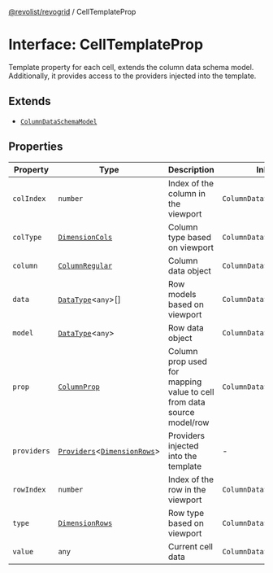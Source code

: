 [@revolist/revogrid](README.md) / CellTemplateProp

# Interface: CellTemplateProp

Template property for each cell, extends the column data schema model.
Additionally, it provides access to the providers injected into the template.

## Extends

- [`ColumnDataSchemaModel`](TypeAlias.ColumnDataSchemaModel.md)

## Properties

| Property | Type | Description | Inherited from | Defined in |
| ------ | ------ | ------ | ------ | ------ |
| `colIndex` | `number` | Index of the column in the viewport | `ColumnDataSchemaModel.colIndex` | [src/types/interfaces.ts:49](https://github.com/revolist/revogrid/blob/93797f94eaa9e63cf9af5b06a562d49fdbb8dcd2/src/types/interfaces.ts#L49) |
| `colType` | [`DimensionCols`](TypeAlias.DimensionCols.md) | Column type based on viewport | `ColumnDataSchemaModel.colType` | [src/types/interfaces.ts:53](https://github.com/revolist/revogrid/blob/93797f94eaa9e63cf9af5b06a562d49fdbb8dcd2/src/types/interfaces.ts#L53) |
| `column` | [`ColumnRegular`](Interface.ColumnRegular.md) | Column data object | `ColumnDataSchemaModel.column` | [src/types/interfaces.ts:41](https://github.com/revolist/revogrid/blob/93797f94eaa9e63cf9af5b06a562d49fdbb8dcd2/src/types/interfaces.ts#L41) |
| `data` | [`DataType`](TypeAlias.DataType.md)\<`any`\>[] | Row models based on viewport | `ColumnDataSchemaModel.data` | [src/types/interfaces.ts:61](https://github.com/revolist/revogrid/blob/93797f94eaa9e63cf9af5b06a562d49fdbb8dcd2/src/types/interfaces.ts#L61) |
| `model` | [`DataType`](TypeAlias.DataType.md)\<`any`\> | Row data object | `ColumnDataSchemaModel.model` | [src/types/interfaces.ts:37](https://github.com/revolist/revogrid/blob/93797f94eaa9e63cf9af5b06a562d49fdbb8dcd2/src/types/interfaces.ts#L37) |
| `prop` | [`ColumnProp`](TypeAlias.ColumnProp.md) | Column prop used for mapping value to cell from data source model/row | `ColumnDataSchemaModel.prop` | [src/types/interfaces.ts:33](https://github.com/revolist/revogrid/blob/93797f94eaa9e63cf9af5b06a562d49fdbb8dcd2/src/types/interfaces.ts#L33) |
| `providers` | [`Providers`](TypeAlias.Providers.md)\<[`DimensionRows`](TypeAlias.DimensionRows.md)\> | Providers injected into the template | - | [src/types/interfaces.ts:75](https://github.com/revolist/revogrid/blob/93797f94eaa9e63cf9af5b06a562d49fdbb8dcd2/src/types/interfaces.ts#L75) |
| `rowIndex` | `number` | Index of the row in the viewport | `ColumnDataSchemaModel.rowIndex` | [src/types/interfaces.ts:45](https://github.com/revolist/revogrid/blob/93797f94eaa9e63cf9af5b06a562d49fdbb8dcd2/src/types/interfaces.ts#L45) |
| `type` | [`DimensionRows`](TypeAlias.DimensionRows.md) | Row type based on viewport | `ColumnDataSchemaModel.type` | [src/types/interfaces.ts:57](https://github.com/revolist/revogrid/blob/93797f94eaa9e63cf9af5b06a562d49fdbb8dcd2/src/types/interfaces.ts#L57) |
| `value` | `any` | Current cell data | `ColumnDataSchemaModel.value` | [src/types/interfaces.ts:65](https://github.com/revolist/revogrid/blob/93797f94eaa9e63cf9af5b06a562d49fdbb8dcd2/src/types/interfaces.ts#L65) |
